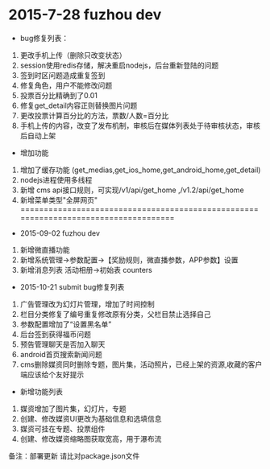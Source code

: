 # 2015-7-28 fuzhou dev
- bug修复列表：

1. 更改手机上传（删除只改变状态）
2. session使用redis存储，解决重启nodejs，后台重新登陆的问题
3. 签到时区问题造成重复签到
4. 修复角色，用户不能修改问题
5. 投票百分比精确到了0.01
6. 修复get_detail内容正则替换图片问题
7. 更改投票计算百分比的方法，票数/人数=百分比
8. 手机上传的内容，改变了发布机制，审核后在媒体列表处于待审核状态，审核后自动上架

- 增加功能

1. 增加了缓存功能 (get_medias,get_ios_home,get_android_home,get_detail)
2. nodejs进程使用多线程
3. 新增 cms api接口规则，可实现/v1/api/get_home ,/v1.2/api/get_home
4. 新增菜单类型"全屏网页"
====================================================================================
- 2015-09-02 fuzhou dev

1. 新增微直播功能
2. 新增系统管理->参数配置->【奖励规则，微直播参数，APP参数】设置
3. 新增消息列表
活动相册->初始表 counters

- 2015-10-21 submit bug修复列表
1. 广告管理改为幻灯片管理，增加了时间控制
2. 栏目分类修复了编号重复修改原有分类，父栏目禁止选择自己
3. 参数配置增加了“设置黑名单”
4. 后台签到获得福币问题
5. 预告管理聊天是否加入聊天
6. android首页搜索新闻问题
7. cms删除媒资同时删除专题，图片集，活动照片，已经上架的资源,收藏的客户端应该给个友好提示
- 新增功能列表
1. 媒资增加了图片集，幻灯片，专题
2. 创建、修改媒资UI更改为基础信息和选填信息
3. 媒资可挂在专题、投票组件
4. 创建、修改媒资缩略图获取宽高，用于瀑布流

备注：部署更新 请比对package.json文件
